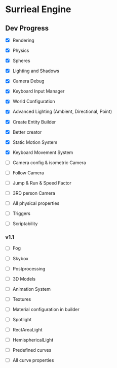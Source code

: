 # Surrieal Engine

## Dev Progress

- [x] Rendering
- [x] Physics
- [x] Spheres
- [x] Lighting and Shadows
- [x] Camera Debug

- [x] Keyboard Input Manager
- [x] World Configuration
- [x] Advanced Lighting (Ambient, Directional, Point)
- [x] Create Entity Builder
- [x] Better creator

- [x] Static Motion System
- [x] Keyboard Movement System
- [ ] Camera config & isometric Camera
- [ ] Follow Camera

- [ ] Jump & Run & Speed Factor
- [ ] 3RD person Camera
- [ ] All physical properties
- [ ] Triggers
- [ ] Scriptability

### v1.1

- [ ] Fog
- [ ] Skybox
- [ ] Postprocessing

- [ ] 3D Models
- [ ] Animation System
- [ ] Textures
- [ ] Material configuration in builder

- [ ] Spotlight
- [ ] RectAreaLight
- [ ] HemisphericalLight
- [ ] Predefined curves
- [ ] All curve properties
